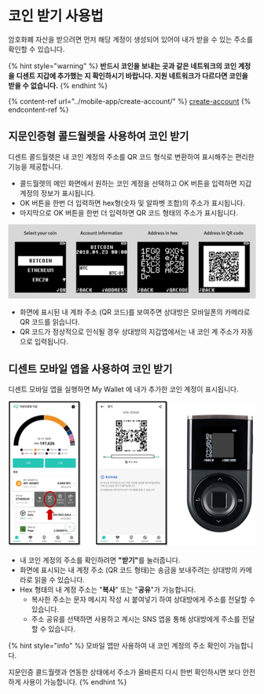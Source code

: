 # 코인 받기 사용법

암호화폐 자산을 받으려면 먼저 해당 계정이 생성되어 있어야 내가 받을 수 있는 주소를 확인할 수 있습니다.

{% hint style="warning" %}
**반드시 코인을 보내는 곳과 같은 네트워크의 코인 계정을 디센트 지갑에 추가했는 지 확인하시기 바랍니다. 지원 네트워크가 다르다면 코인을 받을 수 없습니다.**
{% endhint %}

{% content-ref url="../mobile-app/create-account/" %}
[create-account](../mobile-app/create-account/)
{% endcontent-ref %}

## 지문인증형 콜드월렛을 사용하여 코인 받기 <a href="#receive-on-biometric-wallet" id="receive-on-biometric-wallet"></a>

디센트 콜드월렛은 내 코인 계정의 주소를 QR 코드 형식로 변환하여 표시해주는 편리한 기능을 제공합니다.   &#x20;

* 콜드월렛의 메인 화면에서 원하는 코인 계정을 선택하고 OK 버튼을 입력하면 지갑 계정의 정보가 표시됩니다.&#x20;
* OK 버튼을 한번 더 입력하면 hex형(숫자 및 알파벳 조합)의 주소가 표시됩니다.
* 마지막으로 OK 버튼을 한번 더 입력하면 QR 코드 형태의 주소가 표시됩니다.

<div align="left"><img src="../.gitbook/assets/3 (10).png" alt=""></div>

* 화면에 표시된 내 계좌 주소 (QR 코드)를 보여주면 상대방은 모바일폰의 카메라로 QR 코드를 읽습니다.
* QR 코드가 정상적으로 인식될 경우 상대방의 지갑앱에서는 내 코인 계 주소가 자동으로 입력됩니다.&#x20;

## 디센트 모바일 앱을 사용하여 코인 받기 <a href="#receive-on-mobile-app" id="receive-on-mobile-app"></a>

디센트 모바일 앱을 실행하면 My Wallet 에 내가 추가한 코인 계정이 표시됩니다. &#x20;

<div align="left"><img src="../.gitbook/assets/코인받기.png" alt=""></div>

* 내 코인 계정의 주소를 확인하려면 **"받기"**&#xB97C; 눌러줍니다.
* 화면에 표시되는 내 계정 주소 (QR 코드 형태)는 송금을 보내주려는 상대방의 카메라로 읽을 수 있습니다.
* Hex 형태의 내 계정 주소는 "**복사**" 또는 "**공유**"가 가능합니다.&#x20;
  * 복사한 주소는 문자 메시지 작성 시 붙여넣기 하여 상대방에게 주소를 전달할 수 있습니다.
  * 주소 공유를 선택하면 사용하고 계시는 SNS 앱을 통해 상대방에게 주소를 전달할 수 있습니다.

{% hint style="info" %}
모바일 앱만 사용하여 내 코인 계정의 주소 확인이 가능합니다.&#x20;

지문인증 콜드월렛과 연동한 상태에서 주소가 올바른지 다시 한번 확인하시면 보다 안전하게 사용이 가능합니다.
{% endhint %}
